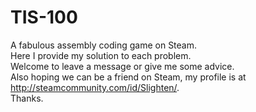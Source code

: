 # TIS-100
A fabulous assembly coding game on Steam.  
Here I provide my solution to each problem.  
Welcome to leave a message or give me some advice.  
Also hoping we can be a friend on Steam, my profile is at <http://steamcommunity.com/id/Slighten/>.  
Thanks.  
